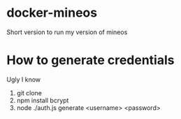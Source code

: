 # docker-mineos
Short version to run my version of mineos

# How to generate credentials

Ugly I know

1. git clone
2. npm install bcrypt
3. node ./auth.js generate \<username\> \<password\>
